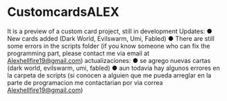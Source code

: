 # CustomcardsALEX
It is a preview of a custom card project, still in development
Updates:
● New cards added (Dark World, Evilswarm, Umi, Fabled)
● There are still some errors in the scripts folder (if you know someone who can fix the programming part, please contact me via email at Alexhellfire19@gmail.com)
actualizaciones:
● se agrego nuevas cartas (dark world, evilswarm, umi, fabled)
● aun todavia hay algunos errores en la carpeta de scripts (si conocen a alguien que me pueda arreglar en la parte de programacion me contactarian por via correa Alexhellfire19@gmail.com)
